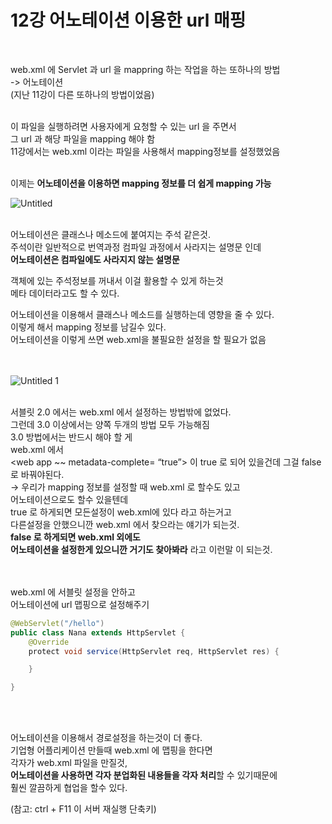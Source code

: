 
# 12강 어노테이션 이용한  url 매핑
<br>

web.xml 에 Servlet 과 url 을 mappring 하는 작업을 하는 또하나의 방법  
-> 어노테이션  
(지난 11강이 다른 또하나의 방법이었음)
<br><br>

이 파일을 실행하려면 사용자에게 요청할 수 있는 url 을 주면서  
그 url 과 해당 파일을 mapping 해야 함  
11강에서는  web.xml 이라는 파일을 사용해서 mapping정보를 설정했었음
<br><br>

이제는 **어노테이션을 이용하면 mapping 정보를 더 쉽게 mapping 가능**
  
 
![Untitled](https://user-images.githubusercontent.com/89206108/162579141-9519af7e-99eb-4aca-ab93-e3530c1113ba.png)  
<br>
  
어노테이션은 클래스나 메소드에 붙여지는 주석 같은것.  
주석이란 일반적으로 번역과정 컴파일 과정에서 사라지는 설명문 인데  
**어노테이션은 컴파일에도 사라지지 않는 설명문**   

객체에 있는 주석정보를 꺼내서 이걸 활용할 수 있게 하는것  
메타 데이터라고도 할 수 있다.  

어노테이션을 이용해서 클래스나 메소드를 실행하는데 영향을 줄 수 있다.  
이렇게 해서 mapping 정보를 남길수 있다.  
어노테이션을 이렇게 쓰면 web.xml을 불필요한 설정을 할 필요가 없음  
<br><br>
  
  

![Untitled 1](https://user-images.githubusercontent.com/89206108/162579144-e515965c-8d66-4b1f-b9c7-9a0721fe78bd.png)  
<br>  



서블릿 2.0 에서는 web.xml 에서 설정하는 방법밖에  없었다.  
그런데 3.0 이상에서는 양쪽 두개의 방법 모두 가능해짐  
3.0 방법에서는 반드시  해야 할 게   
web.xml 에서    
<web app ~~  metadata-complete= “true”>  이  true 로 되어 있을건데 그걸 false로 바꿔야된다.  
→ 우리가 mapping 정보를 설정할 때 web.xml 로 할수도 있고  
어노테이션으로도 할수 있을텐데  
true 로 하게되면 모든설정이 web.xml에 있다 라고 하는거고  
다른설정을 안했으니깐 web.xml 에서 찾으라는 얘기가 되는것.  
**false 로 하게되면 web.xml 외에도**  
**어노테이션을 설정한게 있으니깐 거기도 찾아봐라** 라고 이런말 이 되는것.  
<br><br>


web.xml 에 서블릿 설정을 안하고  
어노테이션에 url  맵핑으로 설정해주기

```java
@WebServlet("/hello")
public class Nana extends HttpServlet {
	@Override
	protect void service(HttpServlet req, HttpServlet res) {

	} 

}
```
<br><br>

어노테이션을 이용해서 경로설정을 하는것이 더 좋다.  
기업형 어플리케이션 만들때 web.xml 에 맵핑을 한다면  
각자가 web.xml 파일을 만질것,  
**어노테이션을 사용하면 각자 분업화된 내용들을 각자 처리**할 수 있기때문에  
훨씬 깔끔하게 협업을 할수 있다.  
    
(참고: ctrl + F11 이 서버 재실행 단축키)  
<br>
